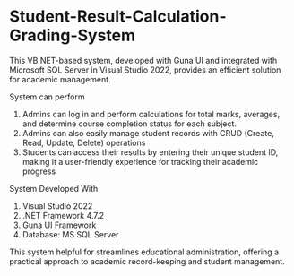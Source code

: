 # Student-Result-Calculation-Grading-System
This VB.NET-based system, developed with Guna UI and integrated with Microsoft SQL Server in Visual Studio 2022, provides an efficient solution for academic management.

System can perform
1. Admins can log in and perform calculations for total marks, averages, and determine course completion status for each subject.
2. Admins can also easily manage student records with CRUD (Create, Read, Update, Delete) operations
3. Students can access their results by entering their unique student ID, making it a user-friendly experience for tracking their academic progress

System Developed With
1. Visual Studio 2022
2. .NET Framework 4.7.2
3. Guna UI Framework
4. Database: MS SQL Server

This system helpful  for streamlines educational administration, offering a practical approach to academic record-keeping and student management.
